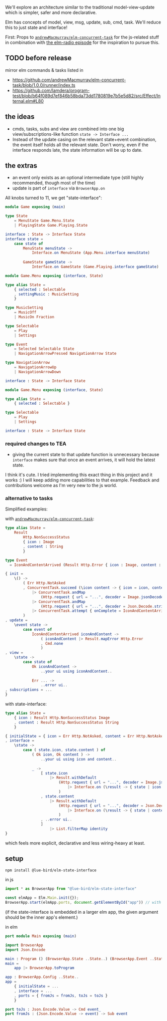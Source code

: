 We'll explore an architecture similar to the traditional model-view-update
which is simpler, safer and more declarative.

Elm has concepts of model, view, msg, update, sub, cmd, task.
We'll reduce this to just state and interface!

First: Props to [`andrewMacmurray/elm-concurrent-task`](https://dark.elm.dmy.fr/packages/andrewMacmurray/elm-concurrent-task/latest/) for the js-related stuff in combination with [the elm-radio episode](https://elm-radio.com/episode/elm-concurrent-task) for the inspiration to pursue this.

## TODO before release

mirror elm commands & tasks listed in
  - https://github.com/andrewMacmurray/elm-concurrent-task/blob/1.0.0/runner/index.ts
  - https://github.com/lamdera/program-test/blob/b64f089d7ef846b58bda73dd1780819e7b5e5d82/src/Effect/Internal.elm#L80

## the ideas
- cmds, tasks, subs and view are combined into one big view/subscriptions-like function
  `state -> Interface ...`
- Instead of the update casing on the relevant state+event combination,
  the event itself holds all the relevant state.
  Don't worry, even if the interface responds late, the state information will be up to date.

## the extras
- an event only exists as an optional intermediate type (still highly recommended, though most of the time)
- update is part of `interface` via `BrowserApp.on`

All knobs turned to 11, we get "state-interface":

```elm
module Game exposing (main)

type State
    = MenuState Game.Menu.State
    | PlayingState Game.Playing.State

interface : State -> Interface State
interface state =
    case state of
        MenuState menuState ->
            Interface.on MenuState (App.Menu.interface menuState)
        
        GameState gameState ->
            Interface.on GameState (Game.Playing.interface gameState)
```
```elm
module Game.Menu exposing (interface, State)

type alias State =
    { selected : Selectable
    , settingMusic : MusicSetting
    }

type MusicSetting
    = MusicOff
    | MusicOn Fraction

type Selectable
    = Play
    | Settings

type Event
    = Selected Selectable State
    | NavigationArrowPressed NavigationArrow State

type NavigationArrow
    = NavigationArrowUp
    | NavigationArrowDown

interface : State -> Interface State
```
```elm
module Game.Menu exposing (interface, State)

type alias State =
    { selected : Selectable }

type Selectable
    = Play
    | Settings

interface : State -> Interface State
```

### required changes to TEA
- giving the current state to that update function is unnecessary because `interface`
  makes sure that once an event arrives, it will hold the latest state.

I think it's cute. I tried implementing this exact thing in this project and it works :)
I will keep adding more capabilities to that example. Feedback and contributions welcome
as I'm very new to the js world.

### alternative to tasks

Simplified examples:

with [`andrewMacmurray/elm-concurrent-task`](https://dark.elm.dmy.fr/packages/andrewMacmurray/elm-concurrent-task/latest/):
```elm
type alias State =
    Result
        Http.NonSuccessStatus
        { icon : Image
        , content : String
        }

type Event  
  = IconAndContentArrived (Result Http.Error { icon : Image, content : String })

{ init =
    \() ->
        ( Err Http.NotAsked
        , ConcurrentTask.succeed (\icon content -> { icon = icon, content = content })
            |> ConcurrentTask.andMap
                (Http.request { url = "...", decoder = Image.jsonDecoder })
            |> ConcurrentTask.andMap
                (Http.request { url = "...", decoder = Json.Decode.string })
            |> ConcurrentTask.attempt { onComplete = IconAndContentArrived }
        )
, update =
    \event state ->
        case event of
            IconAndContentArrived iconAndContent ->
                ( iconAndContent |> Result.mapError Http.Error
                , Cmd.none
                )
, view =
    \state ->
        case state of
            Ok iconAndContent ->
                ..your ui using iconAndContent..
            
            Err ... ->
                ..error ui..
, subscriptions = ...
}
```
with state-interface:
```elm
type alias State =
    { icon : Result Http.NonSuccessStatus Image
    , content : Result Http.NonSuccessStatus String
    }

{ initialState = { icon = Err Http.NotAsked, content = Err Http.NotAsked }
, interface =
    \state ->
        case ( state.icon, state.content ) of
            ( Ok icon, Ok content ) ->
                ..your ui using icon and content..
            
            _ ->
                [ state.icon
                    |> Result.withDefault
                        (Http.request { url = "...", decoder = Image.jsonDecoder }
                            |> Interface.on (\result -> { state | icon = result })
                        )
                , state.content
                    |> Result.withDefault
                        (Http.request { url = "...", decoder = Json.Decode.string }
                            |> Interface.on (\result -> { state | content = result })
                        )
                , ..error ui..
                ]
                    |> List.filterMap identity
}
```
which feels more explicit, declarative and less wiring-heavy at least.

## setup
```bash
npm install @lue-bird/elm-state-interface
```
in js
```js
import * as BrowserApp from "@lue-bird/elm-state-interface"

const elmApp = Elm.Main.init({});
BrowserApp.start(elmApp.ports, document.getElementById("app")) // with your main element
```
(if the state-interface is embedded in a larger elm app,
the given argument should be the inner app's element.)

in elm
```elm
port module Main exposing (main)

import BrowserApp
import Json.Encode

main : Program () (BrowserApp.State ..State..) (BrowserApp.Event ..State..)
main =
    app |> BrowserApp.toProgram

app : BrowserApp.Config ..State..
app =
    { initialState = ...
    , interface = ...
    , ports = { fromJs = fromJs, toJs = toJs }
    }

port toJs : Json.Encode.Value -> Cmd event_
port fromJs : (Json.Encode.Value -> event) -> Sub event
```
